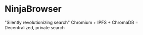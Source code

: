 # NinjaBrowser
"Silently revolutionizing search" Chromium + IPFS + ChromaDB = Decentralized, private search
